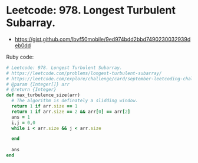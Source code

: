 # Leetcode: 978. Longest Turbulent Subarray.

- https://gist.github.com/lbvf50mobile/9ed974bdd2bbd7490230032939deb0dd

Ruby code:
```Ruby
# Leetcode: 978. Longest Turbulent Subarray.
# https://leetcode.com/problems/longest-turbulent-subarray/
# https://leetcode.com/explore/challenge/card/september-leetcoding-challenge-2021/638/week-3-september-15th-september-21st/3976/
# @param {Integer[]} arr
# @return {Integer}
def max_turbulence_size(arr)
  # The algorithm is definately a slidding window.
  return 1 if arr.size == 1
  return 1 if arr.size == 2 && arr[0] == arr[2]
  ans = 1
  i,j = 0,0
  while i < arr.size && j < arr.size

  end
    
  ans
end
```
